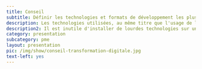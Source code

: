 ```yaml
---
title: Conseil
subtitle: Définir les technologies et formats de développement les plus pertinents
description: Les technologies utilisées, au même titre que l'usage de la solution à developper, sont une <b>question de choix</b>, l'important est de faire les bons. Notre éxperience en projets IT est mise à la disposition de nos nouveaux clients. Nos experts vous aident à faire des choix techniques qui determineront <b>la conduite du projet et les résultats</b> qui suivront.
description2: Il est inutile d'installer de lourdes technologies sur un simple site web qui n'aspire pas à évoluer. A l'inverse, nous recevons parfois des entreprises pour qui une agence web  ou un indépendant a bricolé une plateforme limitée techniquement alors qu'elle nécessitait un back-end puissant et évolutif. <b>L'accompagnement est élémentaire</b>, nos docteurs en IT et ingénieurs experimentés se déplacent régulièrement chez des grands comptes et PME afin d'effectuer <b>une mission d'audit technologique</b> et conseil.
category: presentation
subcategory: pme
layout: presentation
pic: /img/show/conseil-transformation-digitale.jpg
text-left: yes
---
```

